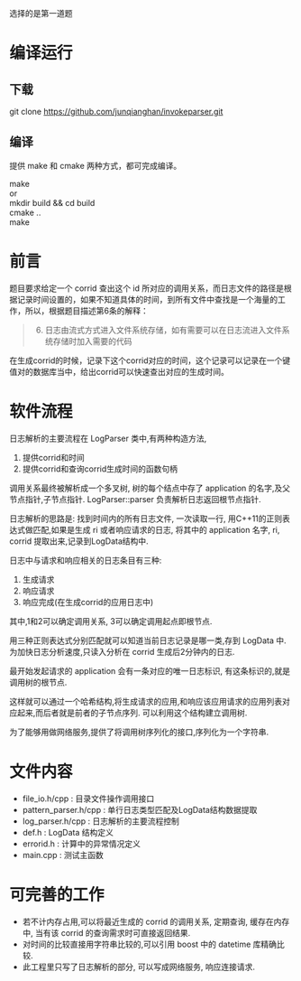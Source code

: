 选择的是第一道题

# 编译运行
## 下载
git clone https://github.com/junqianghan/invokeparser.git
## 编译

提供 make 和 cmake 两种方式，都可完成编译。

make  
or  
mkdir build && cd build  
cmake ..  
make  

# 前言

题目要求给定一个 corrid 查出这个 id 所对应的调用关系，而日志文件的路径是根据记录时间设置的，如果不知道具体的时间，到所有文件中查找是一个海量的工作，所以，根据题目描述第6条的解释：
> 6. 日志由流式方式进入文件系统存储，如有需要可以在日志流进入文件系统存储时加入需要的代码

在生成corrid的时候，记录下这个corrid对应的时间，这个记录可以记录在一个键值对的数据库当中，给出corrid可以快速查出对应的生成时间。

# 软件流程

日志解析的主要流程在 LogParser 类中,有两种构造方法,
1. 提供corrid和时间
2. 提供corrid和查询corrid生成时间的函数句柄

调用关系最终被解析成一个多叉树, 树的每个结点中存了 application 的名字,及父节点指针,子节点指针.
LogParser::parser 负责解析日志返回根节点指针.

日志解析的思路是: 找到时间内的所有日志文件, 一次读取一行, 用C++11的正则表达式做匹配,如果是生成 ri 或者响应请求的日志, 将其中的 application 名字, ri, corrid 提取出来,记录到LogData结构中.

日志中与请求和响应相关的日志条目有三种:
1. 生成请求
2. 响应请求
3. 响应完成(在生成corrid的应用日志中)

其中,1和2可以确定调用关系, 3可以确定调用起点即根节点.

用三种正则表达式分别匹配就可以知道当前日志记录是哪一类,存到 LogData 中.为加快日志分析速度,只读入分析在 corrid 生成后2分钟内的日志.

最开始发起请求的 application 会有一条对应的唯一日志标识, 有这条标识的,就是调用树的根节点.

这样就可以通过一个哈希结构,将生成请求的应用,和响应该应用请求的应用列表对应起来,而后者就是前者的子节点序列. 可以利用这个结构建立调用树.

为了能够用做网络服务,提供了将调用树序列化的接口,序列化为一个字符串.

# 文件内容
* file_io.h/cpp : 目录文件操作调用接口
* pattern_parser.h/cpp : 单行日志类型匹配及LogData结构数据提取
* log_parser.h/cpp : 日志解析的主要流程控制
* def.h : LogData 结构定义
* errorid.h : 计算中的异常情况定义
* main.cpp : 测试主函数

# 可完善的工作
* 若不计内存占用,可以将最近生成的 corrid 的调用关系, 定期查询, 缓存在内存中, 当有该 corrid 的查询需求时可直接返回结果.
* 对时间的比较直接用字符串比较的,可以引用 boost 中的 datetime 库精确比较.
* 此工程里只写了日志解析的部分, 可以写成网络服务, 响应连接请求.
